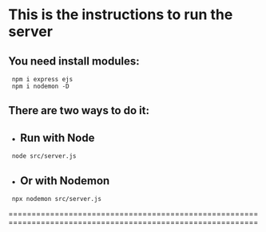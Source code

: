 # This is the instructions to run the server

## You need install modules:
```
 npm i express ejs
 npm i nodemon -D
```

## There are two ways to do it: 

* ## Run with Node

```
 node src/server.js
```

* ## Or with Nodemon
```
 npx nodemon src/server.js
```

============================================================================================================

